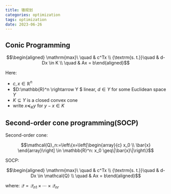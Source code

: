 ```yaml
---
title: 锥规划
categories: optimization
tags: optimization
date: 2023-06-26
---
```

## Conic Programming

$$\begin{aligned}
\mathrm{max}\ \quad & c^Tx \\
{\textrm{s. t.}}\quad &  d-Dx \in K \\ \quad & Ax = b\end{aligned}$$

Here:
- $c, x \in \mathbb{R}^n$
- $D:\mathbb{R}^n \rightarrow Y $ linear, $d\in Y$ for some Euclidean space $Y$
- $K\subseteq Y$ is a closed convex cone
- write $x\preceq_K y$ for $y-x \in K$

## Second-order cone programming(SOCP)

Second-order cone:

$$\mathcal{Q}_n:=\left\{x=\left[\begin{array}{c}
x_0 \\
\bar{x}
\end{array}\right] \in \mathbb{R}^n: x_0 \geq\|\bar{x}\|\right\}$$

SOCP:

$$\begin{aligned}
\mathrm{max}\ \quad & c^Tx \\
{\textrm{s. t.}}\quad &  d-Dx \in \mathcal{Q} \\ \quad & Ax = b\end{aligned}$$

where: $\mathcal{Q} = \mathcal{Q}_{n1}\times \cdots \times \mathcal{Q}_{nr}$

